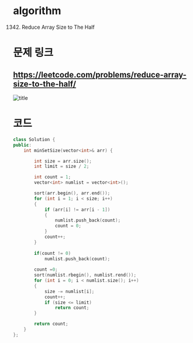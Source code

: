 # algorithm 
1342. Reduce Array Size to The Half
  
  
  
  
  
# 문제 링크  
## https://leetcode.com/problems/reduce-array-size-to-the-half/

![title](https://github.com/jungmin3834/algorithm/blob/master/image/reduce-array-size-to-the-half.JPG)

# 코드

```cpp
class Solution {
public:
    int minSetSize(vector<int>& arr) {

		int size = arr.size();
		int limit = size / 2;

		int count = 1;
		vector<int> numlist = vector<int>();

		sort(arr.begin(), arr.end());
		for (int i = 1; i < size; i++)
		{
			if (arr[i] != arr[i - 1])
            {
				numlist.push_back(count);
                count = 0;
            }
            count++;
		}
        
        if(count != 0)
            numlist.push_back(count);
        
        count =0;
		sort(numlist.rbegin(), numlist.rend());
		for (int i = 0; i < numlist.size(); i++)
		{  
			size -= numlist[i];
			count++;
			if (size <= limit)
				return count;
		}

		return count;
	}
};
```
